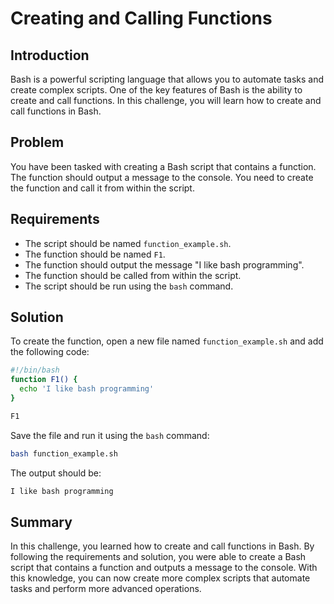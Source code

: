 # Creating and Calling Functions

## Introduction

Bash is a powerful scripting language that allows you to automate tasks and create complex scripts. One of the key features of Bash is the ability to create and call functions. In this challenge, you will learn how to create and call functions in Bash.

## Problem

You have been tasked with creating a Bash script that contains a function. The function should output a message to the console. You need to create the function and call it from within the script.

## Requirements

- The script should be named `function_example.sh`.
- The function should be named `F1`.
- The function should output the message "I like bash programming".
- The function should be called from within the script.
- The script should be run using the `bash` command.

## Solution

To create the function, open a new file named `function_example.sh` and add the following code:

```bash
#!/bin/bash
function F1() {
  echo 'I like bash programming'
}

F1
```

Save the file and run it using the `bash` command:

```bash
bash function_example.sh
```

The output should be:

```bash
I like bash programming
```

## Summary

In this challenge, you learned how to create and call functions in Bash. By following the requirements and solution, you were able to create a Bash script that contains a function and outputs a message to the console. With this knowledge, you can now create more complex scripts that automate tasks and perform more advanced operations.
